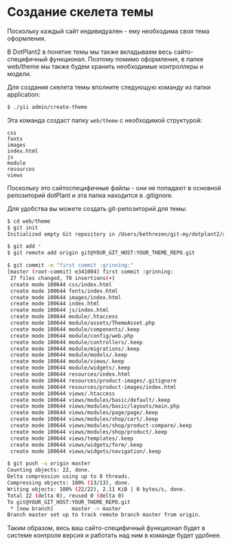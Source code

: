 # Создание скелета темы

Поскольку каждый сайт индивидуален - ему необходима своя тема оформления.

В DotPlant2 в понятие темы мы также вкладываем весь сайто-специфичный функционал. Поэтому помимо оформления, в папке web/theme мы также будем хранить необходимые контроллеры и модели.

Для создания скелета темы вполните следующую команду из папки application:

``` bash
$ ./yii admin/create-theme
```

Эта команда создаст папку `web/theme` с необходимой структурой:

```
css
fonts
images
index.html
js
module
resources
views
```

Поскольку это сайтоспецифичные файлы - они не попадают в основной репозиторий dotPlant и эта папка находится в .gitignore.

Для удобства вы можете создать git-репозиторий для темы:

``` bash
$ cd web/theme
$ git init
Initialized empty Git repository in /Users/bethrezen/git-my/dotplant2/application/web/theme/.git/

$ git add *
$ git remote add origin git@YOUR_GIT_HOST:YOUR_THEME_REPO.git

$ git commit -m "first commit :grinning:"
[master (root-commit) e341004] first commit :grinning:
 27 files changed, 70 insertions(+)
 create mode 100644 css/index.html
 create mode 100644 fonts/index.html
 create mode 100644 images/index.html
 create mode 100644 index.html
 create mode 100644 js/index.html
 create mode 100644 module/.htaccess
 create mode 100644 module/assets/ThemeAsset.php
 create mode 100644 module/components/.keep
 create mode 100644 module/config/web.php
 create mode 100644 module/controllers/.keep
 create mode 100644 module/migrations/.keep
 create mode 100644 module/models/.keep
 create mode 100644 module/views/.keep
 create mode 100644 module/widgets/.keep
 create mode 100644 resources/index.html
 create mode 100644 resources/product-images/.gitignore
 create mode 100644 resources/product-images/index.html
 create mode 100644 views/.htaccess
 create mode 100644 views/modules/basic/default/.keep
 create mode 100644 views/modules/basic/layouts/main.php
 create mode 100644 views/modules/page/page/.keep
 create mode 100644 views/modules/shop/cart/.keep
 create mode 100644 views/modules/shop/product-compare/.keep
 create mode 100644 views/modules/shop/product/.keep
 create mode 100644 views/templates/.keep
 create mode 100644 views/widgets/form/.keep
 create mode 100644 views/widgets/navigation/.keep

$ git push -u origin master
Counting objects: 22, done.
Delta compression using up to 8 threads.
Compressing objects: 100% (13/13), done.
Writing objects: 100% (22/22), 2.11 KiB | 0 bytes/s, done.
Total 22 (delta 0), reused 0 (delta 0)
To git@YOUR_GIT_HOST:YOUR_THEME_REPO.git
 * [new branch]      master -> master
Branch master set up to track remote branch master from origin.
```

Таким образом, весь ваш сайто-специфичный функционал будет в системе контроля версия и работать над ним в команде будет удобнее.